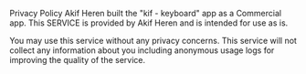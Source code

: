 Privacy Policy
Akif Heren built the "kif - keyboard" app as a Commercial app. This SERVICE is provided by Akif Heren and is intended for use as is.

You may use this service without any privacy concerns. This service will not collect any information about you including anonymous usage logs for improving the quality of the service. 
